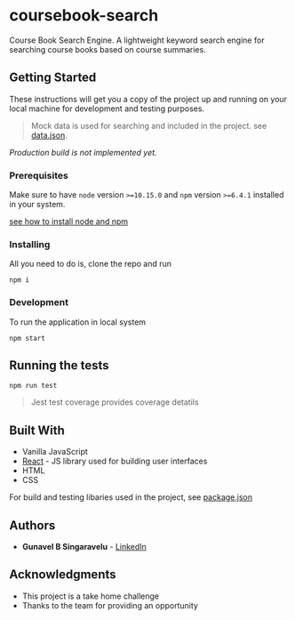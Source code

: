 # coursebook-search

Course Book Search Engine. A lightweight keyword search engine for searching course books based on course summaries.

## Getting Started

These instructions will get you a copy of the project up and running on your local machine for development and testing purposes.

> Mock data is used for searching and included in the project. see [data.json](https://github.com/Gunavel/coursebook-search/blob/master/mock/data.json).

_Production build is not implemented yet._

### Prerequisites

Make sure to have `node` version `>=10.15.0` and `npm` version `>=6.4.1` installed in your system.

[see how to install node and npm](https://docs.npmjs.com/downloading-and-installing-node-js-and-npm)

### Installing

All you need to do is, clone the repo and run

```
npm i
```

### Development

To run the application in local system

```
npm start
```

## Running the tests

```
npm run test
```

> Jest test coverage provides coverage detatils

## Built With

- Vanilla JavaScript
- [React](https://reactjs.org) - JS library used for building user interfaces
- HTML
- CSS

For build and testing libaries used in the project, see [package.json](https://github.com/Gunavel/coursebook-search/blob/master/package.json)

## Authors

- **Gunavel B Singaravelu** - [LinkedIn](https://www.linkedin.com/in/gunavel)

## Acknowledgments

- This project is a take home challenge
- Thanks to the team for providing an opportunity

